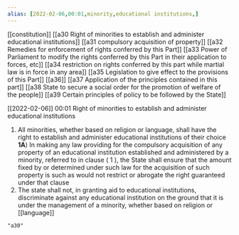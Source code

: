 ```yaml
---
alias: [2022-02-06,00:01,minority,educational institutions,]
---
```

[[constitution]] [[a30 Right of minorities to establish and administer educational institutions]] [[a31 compulsory acquisition of property]] [[a32 Remedies for enforcement of rights conferred by this Part]] [[a33 Power of Parliament to modify the rights conferred by this Part in their application to forces, etc]] [[a34 restriction on rights conferred by this part while martial law is in force in any area]] [[a35 Legislation to give effect to the provisions of this Part]] [[a36]] [[a37 Application of the principles contained in this part]] [[a38 State to secure a social order for the promotion of welfare of the people]] [[a39 Certain principles of policy to be followed by the State]]

[[2022-02-06]] 00:01
Right of minorities to establish and administer educational institutions
1) All minorities, whether based on religion or language, shall have the right to establish and administer educational institutions of their choice
**1A**) In making any law providing for the compulsory acquisition of any property of an educational institution established and administered by a minority, referred to in clause ( 1 ), the State shall ensure that the amount fixed by or determined under such law for the acquisition of such property is such as would not restrict or abrogate the right guaranteed under that clause
2) The state shall not, in granting aid to educational institutions, discriminate against any educational institution on the ground that it is under the management of a minority, whether based on religion or [[language]]
```query
"a30"
```